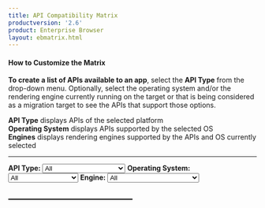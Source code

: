 ```yaml
---
title: API Compatibility Matrix
productversion: '2.6'
product: Enterprise Browser
layout: ebmatrix.html
---
```


#### How to Customize the Matrix
**To create a list of APIs available to an app**, select the **API Type** from the drop-down menu. Optionally, select the operating system and/or the rendering engine currently running on the target or that is being considered as a migration target to see the APIs that support those options. 

**API Type** displays APIs of the selected platform<br>
**Operating System** displays APIs supported by the selected OS<br>
**Engines** displays rendering engines supported by the APIs and OS currently selected 

-----

<div>
	<B>API Type:</B>
	<select id="sel_api_type" onChange="listAPI();">
		<option value="all">All</option>
		<option value="ebapi">Enterprise Browser APIs</option>
		<option value="pb3xapi">PocketBrowser 3.x APIs</option>
		<option value="re2xapi">RhoElements 2.x APIs</option>
	</select>
	<B>Operating System:</B>
	<select id="sel_platform_type" onChange="listAPI();">
		<option value="all">All</option>
		<option value="plat_android">Android</option>
		<option value="plat_wmce">Windows Mobile/CE</option>
	</select>
	<B>Engine:</B>
	<select id="sel_engine_type" onChange="listAPI();">
		<option value="all">All</option>
		<option value="eng_android">Android Stock Webkit</option>
		<option value="eng_ie_wmce">Internet Explorer</option>
		<option value="eng_webkit_wmce">Windows Mobile/CE Webkit</option>
	</select>
	<br><br><table id='tableapilist'></table>
</div>
<style>
		table, th, td {
			border: 1px solid black;
		    border-collapse: collapse;
		}
		th {
		    height: 70px;
		    background-color: #eeeeee;
		    color: black;
		    text-align: center;
		}
		td {
			height: 60px;
			text-align: center;
		}
		table{
			width: 50%
		}
		tr:hover {
			background-color: #eeeeee
		}
</style>
<script type="text/javascript">
		var matrix=[
			{	"apitype":"EnterpriseBrowser API",	"apiname":"<a target='_blank' href='../../api/re2x/apd'>APD	</a>","platform_wmce":"WM/CE",	"platform_android":"Android",	"engine_ie_wmce":"",	"engine_webkit_wmce":"WM/CE Webkit",	"engine_android":"Android Stock Webkit"	},
			{	"apitype":"EnterpriseBrowser API",	"apiname":"<a target='_blank' href='../../api/Application'>Application	</a>","platform_wmce":"WM/CE",	"platform_android":"Android",	"engine_ie_wmce":"",	"engine_webkit_wmce":"WM/CE Webkit",	"engine_android":"Android Stock Webkit"	},
			{	"apitype":"EnterpriseBrowser API",	"apiname":"<a target='_blank' href='../../api/audiocapture'>AudioCapture	</a>","platform_wmce":"WM/CE",	"platform_android":"Android",	"engine_ie_wmce":"",	"engine_webkit_wmce":"WM/CE Webkit",	"engine_android":"Android Stock Webkit"	},
			{	"apitype":"EnterpriseBrowser API",	"apiname":"<a target='_blank' href='../../api/barcode'>Barcode	</a>","platform_wmce":"WM/CE",	"platform_android":"Android",	"engine_ie_wmce":"",	"engine_webkit_wmce":"WM/CE Webkit",	"engine_android":"Android Stock Webkit"	},
			{	"apitype":"EnterpriseBrowser API",	"apiname":"<a target='_blank' href='../../api/battery'>Battery	</a>","platform_wmce":"WM/CE",	"platform_android":"Android",	"engine_ie_wmce":"",	"engine_webkit_wmce":"WM/CE Webkit",	"engine_android":"Android Stock Webkit"	},
			{	"apitype":"EnterpriseBrowser API",	"apiname":"<a target='_blank' href='../../api/camera'>Camera	</a>","platform_wmce":"WM/CE",	"platform_android":"Android",	"engine_ie_wmce":"",	"engine_webkit_wmce":"WM/CE Webkit",	"engine_android":"Android Stock Webkit"	},
			{	"apitype":"EnterpriseBrowser API",	"apiname":"<a target='_blank' href='../../api/cardreader'>CardReader	</a>","platform_wmce":"WM/CE",	"platform_android":"Android",	"engine_ie_wmce":"",	"engine_webkit_wmce":"WM/CE Webkit",	"engine_android":"Android Stock Webkit"	},
			{	"apitype":"EnterpriseBrowser API",	"apiname":"<a target='_blank' href='../../api/Database'>Database	</a>","platform_wmce":"WM/CE",	"platform_android":"Android",	"engine_ie_wmce":"",	"engine_webkit_wmce":"WM/CE Webkit",	"engine_android":"Android Stock Webkit"	},
			{	"apitype":"EnterpriseBrowser API",	"apiname":"<a target='_blank' href='../../api/device'>Device	</a>","platform_wmce":"WM/CE",	"platform_android":"Android",	"engine_ie_wmce":"",	"engine_webkit_wmce":"WM/CE Webkit",	"engine_android":"Android Stock Webkit"	},
			{	"apitype":"EnterpriseBrowser API",	"apiname":"<a target='_blank' href='../../api/Ekb'>EnterpriseKeyboard	</a>","platform_wmce":"",	"platform_android":"Android",	"engine_ie_wmce":"",	"engine_webkit_wmce":"",	"engine_android":"Android Stock Webkit"	},
			{	"apitype":"EnterpriseBrowser API",	"apiname":"<a target='_blank' href='../../api/EzNFC'>EzNFC	</a>","platform_wmce":"",	"platform_android":"Android",	"engine_ie_wmce":"",	"engine_webkit_wmce":"",	"engine_android":"Android Stock Webkit"	},
			{	"apitype":"EnterpriseBrowser API",	"apiname":"<a target='_blank' href='../../api/File'>File	</a>","platform_wmce":"WM/CE",	"platform_android":"Android",	"engine_ie_wmce":"",	"engine_webkit_wmce":"WM/CE Webkit",	"engine_android":"Android Stock Webkit"	},
			{	"apitype":"EnterpriseBrowser API",	"apiname":"<a target='_blank' href='../../api/Intent'>Intent	</a>","platform_wmce":"WM/CE",	"platform_android":"Android",	"engine_ie_wmce":"",	"engine_webkit_wmce":"WM/CE Webkit",	"engine_android":"Android Stock Webkit"	},
			{	"apitype":"EnterpriseBrowser API",	"apiname":"<a target='_blank' href='../../api/keycapture'>KeyCapture	</a>","platform_wmce":"WM/CE",	"platform_android":"Android",	"engine_ie_wmce":"",	"engine_webkit_wmce":"WM/CE Webkit",	"engine_android":"Android Stock Webkit"	},
			{	"apitype":"EnterpriseBrowser API",	"apiname":"<a target='_blank' href='../../api/keystate'>KeyState	</a>","platform_wmce":"WM/CE",	"platform_android":"",	"engine_ie_wmce":"",	"engine_webkit_wmce":"WM/CE Webkit",	"engine_android":""	},
			{	"apitype":"EnterpriseBrowser API",	"apiname":"<a target='_blank' href='../../api/Log'>Log	</a>","platform_wmce":"WM/CE",	"platform_android":"Android",	"engine_ie_wmce":"",	"engine_webkit_wmce":"WM/CE Webkit",	"engine_android":"Android Stock Webkit"	},
			{	"apitype":"EnterpriseBrowser API",	"apiname":"<a target='_blank' href='../../api/mediaplayer'>MediaPlayer	</a>","platform_wmce":"WM/CE",	"platform_android":"Android",	"engine_ie_wmce":"",	"engine_webkit_wmce":"WM/CE Webkit",	"engine_android":"Android Stock Webkit"	},
			{	"apitype":"EnterpriseBrowser API",	"apiname":"<a target='_blank' href='../../api/NativeMenubar'>NativeMenubar	</a>","platform_wmce":"WM/CE",	"platform_android":"",	"engine_ie_wmce":"",	"engine_webkit_wmce":"WM/CE Webkit",	"engine_android":""	},
			{	"apitype":"EnterpriseBrowser API",	"apiname":"<a target='_blank' href='../../api/NativeTabbar'>NativeTabbar	</a>","platform_wmce":"WM/CE",	"platform_android":"Android",	"engine_ie_wmce":"",	"engine_webkit_wmce":"WM/CE Webkit",	"engine_android":"Android Stock Webkit"	},
			{	"apitype":"EnterpriseBrowser API",	"apiname":"<a target='_blank' href='../../api/NativeToolbar'>NativeToolbar	</a>","platform_wmce":"WM/CE",	"platform_android":"Android",	"engine_ie_wmce":"",	"engine_webkit_wmce":"WM/CE Webkit",	"engine_android":"Android Stock Webkit"	},
			{	"apitype":"EnterpriseBrowser API",	"apiname":"<a target='_blank' href='../../api/Network'>Network	</a>","platform_wmce":"WM/CE",	"platform_android":"Android",	"engine_ie_wmce":"",	"engine_webkit_wmce":"WM/CE Webkit",	"engine_android":"Android Stock Webkit"	},
			{	"apitype":"EnterpriseBrowser API",	"apiname":"<a target='_blank' href='../../api/Notification'>Notification	</a>","platform_wmce":"WM/CE",	"platform_android":"Android",	"engine_ie_wmce":"",	"engine_webkit_wmce":"WM/CE Webkit",	"engine_android":"Android Stock Webkit"	},
			{	"apitype":"EnterpriseBrowser API",	"apiname":"<a target='_blank' href='../../api/printing'>Printer	</a>","platform_wmce":"WM/CE",	"platform_android":"Android",	"engine_ie_wmce":"",	"engine_webkit_wmce":"WM/CE Webkit",	"engine_android":"Android Stock Webkit"	},
			{	"apitype":"EnterpriseBrowser API",	"apiname":"<a target='_blank' href='../../api/printingzebra'>PrinterZebra	</a>","platform_wmce":"WM/CE",	"platform_android":"Android",	"engine_ie_wmce":"",	"engine_webkit_wmce":"WM/CE Webkit",	"engine_android":"Android Stock Webkit"	},
			{	"apitype":"EnterpriseBrowser API",	"apiname":"<a target='_blank' href='../../api/remotenotification'>RemoteNotification	</a>","platform_wmce":"",	"platform_android":"Android",	"engine_ie_wmce":"",	"engine_webkit_wmce":"",	"engine_android":"Android Stock Webkit"	},
			{	"apitype":"EnterpriseBrowser API",	"apiname":"<a target='_blank' href='../../api/screenorientation'>ScreenOrientation	</a>","platform_wmce":"WM/CE",	"platform_android":"Android",	"engine_ie_wmce":"",	"engine_webkit_wmce":"WM/CE Webkit",	"engine_android":"Android Stock Webkit"	},
			{	"apitype":"EnterpriseBrowser API",	"apiname":"<a target='_blank' href='../../api/sensor'>Sensor	</a>","platform_wmce":"WM/CE",	"platform_android":"Android",	"engine_ie_wmce":"",	"engine_webkit_wmce":"WM/CE Webkit",	"engine_android":"Android Stock Webkit"	},
			{	"apitype":"EnterpriseBrowser API",	"apiname":"<a target='_blank' href='../../api/settingsButton'>SettingsButton	</a>","platform_wmce":"WM/CE",	"platform_android":"Android",	"engine_ie_wmce":"",	"engine_webkit_wmce":"WM/CE Webkit",	"engine_android":"Android Stock Webkit"	},
			{	"apitype":"EnterpriseBrowser API",	"apiname":"<a target='_blank' href='../../api/signalindicators'>SignalIndicators	</a>","platform_wmce":"WM/CE",	"platform_android":"Android",	"engine_ie_wmce":"",	"engine_webkit_wmce":"WM/CE Webkit",	"engine_android":"Android Stock Webkit"	},
			{	"apitype":"EnterpriseBrowser API",	"apiname":"<a target='_blank' href='../../api/signature'>Signature	</a>","platform_wmce":"WM/CE",	"platform_android":"Android",	"engine_ie_wmce":"",	"engine_webkit_wmce":"WM/CE Webkit",	"engine_android":"Android Stock Webkit"	},
			{	"apitype":"EnterpriseBrowser API",	"apiname":"<a target='_blank' href='../../api/Sip'>SIP	</a>","platform_wmce":"",	"platform_android":"Android",	"engine_ie_wmce":"",	"engine_webkit_wmce":"",	"engine_android":"Android Stock Webkit"	},
			{	"apitype":"EnterpriseBrowser API",	"apiname":"<a target='_blank' href='../../api/smartcradle'>SmartCradle	</a>","platform_wmce":"WM/CE",	"platform_android":"Android",	"engine_ie_wmce":"",	"engine_webkit_wmce":"WM/CE Webkit",	"engine_android":"Android Stock Webkit"	},
			{	"apitype":"EnterpriseBrowser API",	"apiname":"<a target='_blank' href='../../api/system'>System	</a>","platform_wmce":"WM/CE",	"platform_android":"Android",	"engine_ie_wmce":"",	"engine_webkit_wmce":"WM/CE Webkit",	"engine_android":"Android Stock Webkit"	},
			{	"apitype":"EnterpriseBrowser API",	"apiname":"<a target='_blank' href='../../api/Timer'>Timer	</a>","platform_wmce":"WM/CE",	"platform_android":"Android",	"engine_ie_wmce":"",	"engine_webkit_wmce":"WM/CE Webkit",	"engine_android":"Android Stock Webkit"	},
			{	"apitype":"EnterpriseBrowser API",	"apiname":"<a target='_blank' href='../../api/webview'>Webview	</a>","platform_wmce":"WM/CE",	"platform_android":"Android",	"engine_ie_wmce":"",	"engine_webkit_wmce":"WM/CE Webkit",	"engine_android":"Android Stock Webkit"	},
			{	"apitype":"RhoElements 2.X API",	"apiname":"<a target='_blank' href='../../api/re2x/addressbar'>AddressBar	</a>","platform_wmce":"WM/CE",	"platform_android":"Android",	"engine_ie_wmce":"",	"engine_webkit_wmce":"WM/CE Webkit",	"engine_android":"Android Stock Webkit"	},
			{	"apitype":"RhoElements 2.X API",	"apiname":"<a target='_blank' href='../../api/re2x/airbeam'>Airbeam	</a>","platform_wmce":"WM/CE",	"platform_android":"",	"engine_ie_wmce":"",	"engine_webkit_wmce":"WM/CE Webkit",	"engine_android":""	},
			{	"apitype":"RhoElements 2.X API",	"apiname":"<a target='_blank' href='../../api/re2x/alarm'>Alarm	</a>","platform_wmce":"WM/CE",	"platform_android":"Android",	"engine_ie_wmce":"",	"engine_webkit_wmce":"WM/CE Webkit",	"engine_android":"Android Stock Webkit"	},
			{	"apitype":"RhoElements 2.X API",	"apiname":"<a target='_blank' href='../../api/re2x/apd'>APD	</a>","platform_wmce":"WM/CE",	"platform_android":"Android",	"engine_ie_wmce":"",	"engine_webkit_wmce":"WM/CE Webkit",	"engine_android":"Android Stock Webkit"	},
			{	"apitype":"RhoElements 2.X API",	"apiname":"<a target='_blank' href='../../api/re2x/application'>Application	</a>","platform_wmce":"WM/CE",	"platform_android":"Android",	"engine_ie_wmce":"",	"engine_webkit_wmce":"WM/CE Webkit",	"engine_android":"Android Stock Webkit"	},
			{	"apitype":"RhoElements 2.X API",	"apiname":"<a target='_blank' href='../../api/re2x/AudioCapture'>AudioCapture	</a>","platform_wmce":"WM/CE",	"platform_android":"Android",	"engine_ie_wmce":"",	"engine_webkit_wmce":"WM/CE Webkit",	"engine_android":"Android Stock Webkit"	},
			{	"apitype":"RhoElements 2.X API",	"apiname":"<a target='_blank' href='../../api/re2x/backbutton'>BackButton	</a>","platform_wmce":"WM/CE",	"platform_android":"Android",	"engine_ie_wmce":"",	"engine_webkit_wmce":"WM/CE Webkit",	"engine_android":"Android Stock Webkit"	},
			{	"apitype":"RhoElements 2.X API",	"apiname":"<a target='_blank' href='../../api/re2x/backlight'>Backlight	</a>","platform_wmce":"WM/CE",	"platform_android":"Android",	"engine_ie_wmce":"",	"engine_webkit_wmce":"WM/CE Webkit",	"engine_android":"Android Stock Webkit"	},
			{	"apitype":"RhoElements 2.X API",	"apiname":"<a target='_blank' href='../../api/re2x/battery'>Battery	</a>","platform_wmce":"WM/CE",	"platform_android":"Android",	"engine_ie_wmce":"",	"engine_webkit_wmce":"WM/CE Webkit",	"engine_android":"Android Stock Webkit"	},
			{	"apitype":"RhoElements 2.X API",	"apiname":"<a target='_blank' href='../../api/re2x/bottomcommandarea'>BottomCommandArea	</a>","platform_wmce":"WM/CE",	"platform_android":"",	"engine_ie_wmce":"",	"engine_webkit_wmce":"WM/CE Webkit",	"engine_android":""	},
			{	"apitype":"RhoElements 2.X API",	"apiname":"<a target='_blank' href='../../api/re2x/ButtonBar'>ButtonBar	</a>","platform_wmce":"",	"platform_android":"Android",	"engine_ie_wmce":"",	"engine_webkit_wmce":"",	"engine_android":"Android Stock Webkit"	},
			{	"apitype":"RhoElements 2.X API",	"apiname":"<a target='_blank' href='../../api/re2x/cardreader'>CardReader	</a>","platform_wmce":"WM/CE",	"platform_android":"Android",	"engine_ie_wmce":"",	"engine_webkit_wmce":"WM/CE Webkit",	"engine_android":"Android Stock Webkit"	},
			{	"apitype":"RhoElements 2.X API",	"apiname":"<a target='_blank' href='../../api/re2x/comm'>Comm	</a>","platform_wmce":"WM/CE",	"platform_android":"",	"engine_ie_wmce":"",	"engine_webkit_wmce":"WM/CE Webkit",	"engine_android":""	},
			{	"apitype":"RhoElements 2.X API",	"apiname":"<a target='_blank' href='../../api/re2x/toc_decoders'>Decoders	</a>","platform_wmce":"WM/CE",	"platform_android":"Android",	"engine_ie_wmce":"",	"engine_webkit_wmce":"WM/CE Webkit",	"engine_android":"Android Stock Webkit"	},
			{	"apitype":"RhoElements 2.X API",	"apiname":"<a target='_blank' href='../../api/re2x/device'>Device	</a>","platform_wmce":"WM/CE",	"platform_android":"Android",	"engine_ie_wmce":"",	"engine_webkit_wmce":"WM/CE Webkit",	"engine_android":"Android Stock Webkit"	},
			{	"apitype":"RhoElements 2.X API",	"apiname":"<a target='_blank' href='../../api/re2x/EMMLProfile'>EMML Profile	</a>","platform_wmce":"WM/CE",	"platform_android":"Android",	"engine_ie_wmce":"",	"engine_webkit_wmce":"WM/CE Webkit",	"engine_android":"Android Stock Webkit"	},
			{	"apitype":"RhoElements 2.X API",	"apiname":"<a target='_blank' href='../../api/re2x/FileTransfer'>FileTransfer	</a>","platform_wmce":"WM/CE",	"platform_android":"Android",	"engine_ie_wmce":"",	"engine_webkit_wmce":"WM/CE Webkit",	"engine_android":"Android Stock Webkit"	},
			{	"apitype":"RhoElements 2.X API",	"apiname":"<a target='_blank' href='../../api/re2x/forwardbutton'>ForwardButton	</a>","platform_wmce":"WM/CE",	"platform_android":"Android",	"engine_ie_wmce":"",	"engine_webkit_wmce":"WM/CE Webkit",	"engine_android":"Android Stock Webkit"	},
			{	"apitype":"RhoElements 2.X API",	"apiname":"<a target='_blank' href='../../api/re2x/generic'>Generic	</a>","platform_wmce":"WM/CE",	"platform_android":"Android",	"engine_ie_wmce":"",	"engine_webkit_wmce":"WM/CE Webkit",	"engine_android":"Android Stock Webkit"	},
			{	"apitype":"RhoElements 2.X API",	"apiname":"<a target='_blank' href='../../api/re2x/Gesture'>Gesture	</a>","platform_wmce":"WM/CE",	"platform_android":"Android",	"engine_ie_wmce":"",	"engine_webkit_wmce":"WM/CE Webkit",	"engine_android":"Android Stock Webkit"	},
			{	"apitype":"RhoElements 2.X API",	"apiname":"<a target='_blank' href='../../api/re2x/gobutton'>GoButton	</a>","platform_wmce":"WM/CE",	"platform_android":"Android",	"engine_ie_wmce":"",	"engine_webkit_wmce":"WM/CE Webkit",	"engine_android":"Android Stock Webkit"	},
			{	"apitype":"RhoElements 2.X API",	"apiname":"<a target='_blank' href='../../api/re2x/History'>History	</a>","platform_wmce":"WM/CE",	"platform_android":"Android",	"engine_ie_wmce":"",	"engine_webkit_wmce":"WM/CE Webkit",	"engine_android":"Android Stock Webkit"	},
			{	"apitype":"RhoElements 2.X API",	"apiname":"<a target='_blank' href='../../api/re2x/HomeButton'>HomeButton	</a>","platform_wmce":"WM/CE",	"platform_android":"Android",	"engine_ie_wmce":"",	"engine_webkit_wmce":"WM/CE Webkit",	"engine_android":"Android Stock Webkit"	},
			{	"apitype":"RhoElements 2.X API",	"apiname":"<a target='_blank' href='../../api/re2x/hourglass'>Hourglass	</a>","platform_wmce":"WM/CE",	"platform_android":"Android",	"engine_ie_wmce":"",	"engine_webkit_wmce":"WM/CE Webkit",	"engine_android":"Android Stock Webkit"	},
			{	"apitype":"RhoElements 2.X API",	"apiname":"<a target='_blank' href='../../api/re2x/imager'>Imager	</a>","platform_wmce":"WM/CE",	"platform_android":"Android",	"engine_ie_wmce":"",	"engine_webkit_wmce":"WM/CE Webkit",	"engine_android":"Android Stock Webkit"	},
			{	"apitype":"RhoElements 2.X API",	"apiname":"<a target='_blank' href='../../api/re2x/keycapture'>KeyCapture	</a>","platform_wmce":"WM/CE",	"platform_android":"Android",	"engine_ie_wmce":"",	"engine_webkit_wmce":"WM/CE Webkit",	"engine_android":"Android Stock Webkit"	},
			{	"apitype":"RhoElements 2.X API",	"apiname":"<a target='_blank' href='../../api/re2x/Keylight'>KeyLight	</a>","platform_wmce":"WM/CE",	"platform_android":"",	"engine_ie_wmce":"",	"engine_webkit_wmce":"WM/CE Webkit",	"engine_android":""	},
			{	"apitype":"RhoElements 2.X API",	"apiname":"<a target='_blank' href='../../api/re2x/keystate'>KeyState	</a>","platform_wmce":"WM/CE",	"platform_android":"",	"engine_ie_wmce":"",	"engine_webkit_wmce":"WM/CE Webkit",	"engine_android":""	},
			{	"apitype":"RhoElements 2.X API",	"apiname":"<a target='_blank' href='../../api/re2x/mediaPlayer'>MediaPlayer	</a>","platform_wmce":"WM/CE",	"platform_android":"Android",	"engine_ie_wmce":"",	"engine_webkit_wmce":"WM/CE Webkit",	"engine_android":"Android Stock Webkit"	},
			{	"apitype":"RhoElements 2.X API",	"apiname":"<a target='_blank' href='../../api/re2x/memory'>Memory	</a>","platform_wmce":"WM/CE",	"platform_android":"",	"engine_ie_wmce":"",	"engine_webkit_wmce":"WM/CE Webkit",	"engine_android":""	},
			{	"apitype":"RhoElements 2.X API",	"apiname":"<a target='_blank' href='../../api/re2x/minimizebutton'>MinimizeButton	</a>","platform_wmce":"WM/CE",	"platform_android":"Android",	"engine_ie_wmce":"",	"engine_webkit_wmce":"WM/CE Webkit",	"engine_android":"Android Stock Webkit"	},
			{	"apitype":"RhoElements 2.X API",	"apiname":"<a target='_blank' href='../../api/re2x/network'>Network	</a>","platform_wmce":"WM/CE",	"platform_android":"Android",	"engine_ie_wmce":"",	"engine_webkit_wmce":"WM/CE Webkit",	"engine_android":"Android Stock Webkit"	},
			{	"apitype":"RhoElements 2.X API",	"apiname":"<a target='_blank' href='../../api/re2x/notification'>Notification	</a>","platform_wmce":"WM/CE",	"platform_android":"Android",	"engine_ie_wmce":"",	"engine_webkit_wmce":"WM/CE Webkit",	"engine_android":"Android Stock Webkit"	},
			{	"apitype":"RhoElements 2.X API",	"apiname":"<a target='_blank' href='../../api/re2x/odax'>ODAX	</a>","platform_wmce":"WM/CE",	"platform_android":"",	"engine_ie_wmce":"",	"engine_webkit_wmce":"WM/CE Webkit",	"engine_android":""	},
			{	"apitype":"RhoElements 2.X API",	"apiname":"<a target='_blank' href='../../api/re2x/poweron'>PowerOn	</a>","platform_wmce":"WM/CE",	"platform_android":"",	"engine_ie_wmce":"",	"engine_webkit_wmce":"WM/CE Webkit",	"engine_android":""	},
			{	"apitype":"RhoElements 2.X API",	"apiname":"<a target='_blank' href='../../api/re2x/push'>Push	</a>","platform_wmce":"WM/CE",	"platform_android":"Android",	"engine_ie_wmce":"",	"engine_webkit_wmce":"WM/CE Webkit",	"engine_android":"Android Stock Webkit"	},
			{	"apitype":"RhoElements 2.X API",	"apiname":"<a target='_blank' href='../../api/re2x/quitbutton'>Quit Button	</a>","platform_wmce":"WM/CE",	"platform_android":"Android",	"engine_ie_wmce":"",	"engine_webkit_wmce":"WM/CE Webkit",	"engine_android":"Android Stock Webkit"	},
			{	"apitype":"RhoElements 2.X API",	"apiname":"<a target='_blank' href='../../api/re2x/RawSensor'>RawSensor	</a>","platform_wmce":"WM/CE",	"platform_android":"Android",	"engine_ie_wmce":"",	"engine_webkit_wmce":"WM/CE Webkit",	"engine_android":"Android Stock Webkit"	},
			{	"apitype":"RhoElements 2.X API",	"apiname":"<a target='_blank' href='../../api/re2x/reboot'>Reboot	</a>","platform_wmce":"WM/CE",	"platform_android":"",	"engine_ie_wmce":"",	"engine_webkit_wmce":"WM/CE Webkit",	"engine_android":""	},
			{	"apitype":"RhoElements 2.X API",	"apiname":"<a target='_blank' href='../../api/re2x/registry'>Registry	</a>","platform_wmce":"WM/CE",	"platform_android":"",	"engine_ie_wmce":"",	"engine_webkit_wmce":"WM/CE Webkit",	"engine_android":""	},
			{	"apitype":"RhoElements 2.X API",	"apiname":"<a target='_blank' href='../../api/re2x/reloadbutton'>Reload Button	</a>","platform_wmce":"WM/CE",	"platform_android":"Android",	"engine_ie_wmce":"",	"engine_webkit_wmce":"WM/CE Webkit",	"engine_android":"Android Stock Webkit"	},
			{	"apitype":"RhoElements 2.X API",	"apiname":"<a target='_blank' href='../../api/re2x/rfid'>RFID	</a>","platform_wmce":"WM/CE",	"platform_android":"",	"engine_ie_wmce":"",	"engine_webkit_wmce":"WM/CE Webkit",	"engine_android":""	},
			{	"apitype":"RhoElements 2.X API",	"apiname":"<a target='_blank' href='../../api/re2x/RSM'>RSM	</a>","platform_wmce":"WM/CE",	"platform_android":"",	"engine_ie_wmce":"",	"engine_webkit_wmce":"WM/CE Webkit",	"engine_android":""	},
			{	"apitype":"RhoElements 2.X API",	"apiname":"<a target='_blank' href='../../api/re2x/scanner'>Scanner	</a>","platform_wmce":"WM/CE",	"platform_android":"Android",	"engine_ie_wmce":"",	"engine_webkit_wmce":"WM/CE Webkit",	"engine_android":"Android Stock Webkit"	},
			{	"apitype":"RhoElements 2.X API",	"apiname":"<a target='_blank' href='../../api/re2x/screenorientation'>ScreenOrientation	</a>","platform_wmce":"WM/CE",	"platform_android":"Android",	"engine_ie_wmce":"",	"engine_webkit_wmce":"WM/CE Webkit",	"engine_android":"Android Stock Webkit"	},
			{	"apitype":"RhoElements 2.X API",	"apiname":"<a target='_blank' href='../../api/re2x/signal'>Signal	</a>","platform_wmce":"WM/CE",	"platform_android":"Android",	"engine_ie_wmce":"",	"engine_webkit_wmce":"WM/CE Webkit",	"engine_android":"Android Stock Webkit"	},
			{	"apitype":"RhoElements 2.X API",	"apiname":"<a target='_blank' href='../../api/re2x/SignatureCapture'>SignatureCapture	</a>","platform_wmce":"WM/CE",	"platform_android":"Android",	"engine_ie_wmce":"",	"engine_webkit_wmce":"WM/CE Webkit",	"engine_android":"Android Stock Webkit"	},
			{	"apitype":"RhoElements 2.X API",	"apiname":"<a target='_blank' href='../../api/re2x/sip'>SIP	</a>","platform_wmce":"WM/CE",	"platform_android":"",	"engine_ie_wmce":"",	"engine_webkit_wmce":"WM/CE Webkit",	"engine_android":""	},
			{	"apitype":"RhoElements 2.X API",	"apiname":"<a target='_blank' href='../../api/re2x/sipbutton'>SIPButton	</a>","platform_wmce":"WM/CE",	"platform_android":"Android",	"engine_ie_wmce":"",	"engine_webkit_wmce":"WM/CE Webkit",	"engine_android":"Android Stock Webkit"	},
			{	"apitype":"RhoElements 2.X API",	"apiname":"<a target='_blank' href='../../api/re2x/stopbutton'>StopButton	</a>","platform_wmce":"WM/CE",	"platform_android":"Android",	"engine_ie_wmce":"",	"engine_webkit_wmce":"WM/CE Webkit",	"engine_android":"Android Stock Webkit"	},
			{	"apitype":"RhoElements 2.X API",	"apiname":"<a target='_blank' href='../../api/re2x/stylus'>Stylus	</a>","platform_wmce":"WM/CE",	"platform_android":"Android",	"engine_ie_wmce":"",	"engine_webkit_wmce":"WM/CE Webkit",	"engine_android":"Android Stock Webkit"	},
			{	"apitype":"RhoElements 2.X API",	"apiname":"<a target='_blank' href='../../api/re2x/systemTime'>SystemTime	</a>","platform_wmce":"WM/CE",	"platform_android":"",	"engine_ie_wmce":"",	"engine_webkit_wmce":"WM/CE Webkit",	"engine_android":""	},
			{	"apitype":"RhoElements 2.X API",	"apiname":"<a target='_blank' href='../../api/re2x/timer'>Timer	</a>","platform_wmce":"WM/CE",	"platform_android":"Android",	"engine_ie_wmce":"",	"engine_webkit_wmce":"WM/CE Webkit",	"engine_android":"Android Stock Webkit"	},
			{	"apitype":"RhoElements 2.X API",	"apiname":"<a target='_blank' href='../../api/re2x/topcommandarea'>TopCommandArea	</a>","platform_wmce":"WM/CE",	"platform_android":"",	"engine_ie_wmce":"",	"engine_webkit_wmce":"WM/CE Webkit",	"engine_android":""	},
			{	"apitype":"RhoElements 2.X API",	"apiname":"<a target='_blank' href='../../api/re2x/VideoCapture'>VideoCapture	</a>","platform_wmce":"WM/CE",	"platform_android":"Android",	"engine_ie_wmce":"",	"engine_webkit_wmce":"WM/CE Webkit",	"engine_android":"Android Stock Webkit"	},
			{	"apitype":"RhoElements 2.X API",	"apiname":"<a target='_blank' href='../../api/re2x/volume'>Volume	</a>","platform_wmce":"WM/CE",	"platform_android":"Android",	"engine_ie_wmce":"",	"engine_webkit_wmce":"WM/CE Webkit",	"engine_android":"Android Stock Webkit"	},
			{	"apitype":"RhoElements 2.X API",	"apiname":"<a target='_blank' href='../../api/re2x/wake'>Wake	</a>","platform_wmce":"",	"platform_android":"Android",	"engine_ie_wmce":"",	"engine_webkit_wmce":"",	"engine_android":"Android Stock Webkit"	},
			{	"apitype":"RhoElements 2.X API",	"apiname":"<a target='_blank' href='../../api/re2x/zoom'>Zoom	</a>","platform_wmce":"WM/CE",	"platform_android":"Android",	"engine_ie_wmce":"",	"engine_webkit_wmce":"WM/CE Webkit",	"engine_android":"Android Stock Webkit"	},
			{	"apitype":"RhoElements 2.X API",	"apiname":"<a target='_blank' href='../../api/re2x/zoomTextButton'>ZoomTextButton	</a>","platform_wmce":"WM/CE",	"platform_android":"Android",	"engine_ie_wmce":"",	"engine_webkit_wmce":"WM/CE Webkit",	"engine_android":"Android Stock Webkit"	},
			{	"apitype":"PocketBrowser 3.X API",	"apiname":"<a target='_blank' href='../../api/pb3x/addressbar'>AddressBar	</a>","platform_wmce":"WM/CE",	"platform_android":"Android",	"engine_ie_wmce":"Internet Explorer",	"engine_webkit_wmce":"WM/CE Webkit",	"engine_android":"Android Stock Webkit"	},
			{	"apitype":"PocketBrowser 3.X API",	"apiname":"<a target='_blank' href='../../api/pb3x/toc_airbeam'>Airbeam Smart	</a>","platform_wmce":"WM/CE",	"platform_android":"",	"engine_ie_wmce":"Internet Explorer",	"engine_webkit_wmce":"WM/CE Webkit",	"engine_android":""	},
			{	"apitype":"PocketBrowser 3.X API",	"apiname":"<a target='_blank' href='../../api/pb3x/alarm'>Alarm	</a>","platform_wmce":"WM/CE",	"platform_android":"Android",	"engine_ie_wmce":"Internet Explorer",	"engine_webkit_wmce":"WM/CE Webkit",	"engine_android":"Android Stock Webkit"	},
			{	"apitype":"PocketBrowser 3.X API",	"apiname":"<a target='_blank' href='../../api/pb3x/toc_apd'>APD	</a>","platform_wmce":"WM/CE",	"platform_android":"Android",	"engine_ie_wmce":"Internet Explorer",	"engine_webkit_wmce":"WM/CE Webkit",	"engine_android":"Android Stock Webkit"	},
			{	"apitype":"PocketBrowser 3.X API",	"apiname":"<a target='_blank' href='../../api/pb3x/application'>Application	</a>","platform_wmce":"WM/CE",	"platform_android":"Android",	"engine_ie_wmce":"Internet Explorer",	"engine_webkit_wmce":"WM/CE Webkit",	"engine_android":"Android Stock Webkit"	},
			{	"apitype":"PocketBrowser 3.X API",	"apiname":"<a target='_blank' href='../../api/pb3x/backbutton'>BackButton	</a>","platform_wmce":"WM/CE",	"platform_android":"Android",	"engine_ie_wmce":"Internet Explorer",	"engine_webkit_wmce":"WM/CE Webkit",	"engine_android":"Android Stock Webkit"	},
			{	"apitype":"PocketBrowser 3.X API",	"apiname":"<a target='_blank' href='../../api/pb3x/backlight'>Backlight	</a>","platform_wmce":"WM/CE",	"platform_android":"Android",	"engine_ie_wmce":"Internet Explorer",	"engine_webkit_wmce":"WM/CE Webkit",	"engine_android":"Android Stock Webkit"	},
			{	"apitype":"PocketBrowser 3.X API",	"apiname":"<a target='_blank' href='../../api/pb3x/battery'>Battery	</a>","platform_wmce":"WM/CE",	"platform_android":"Android",	"engine_ie_wmce":"Internet Explorer",	"engine_webkit_wmce":"WM/CE Webkit",	"engine_android":"Android Stock Webkit"	},
			{	"apitype":"PocketBrowser 3.X API",	"apiname":"<a target='_blank' href='../../api/pb3x/bottomcommandarea'>BottomCommandArea	</a>","platform_wmce":"WM/CE",	"platform_android":"",	"engine_ie_wmce":"Internet Explorer",	"engine_webkit_wmce":"WM/CE Webkit",	"engine_android":""	},
			{	"apitype":"PocketBrowser 3.X API",	"apiname":"<a target='_blank' href='../../api/pb3x/cardreader'>CardReader	</a>","platform_wmce":"WM/CE",	"platform_android":"Android",	"engine_ie_wmce":"Internet Explorer",	"engine_webkit_wmce":"WM/CE Webkit",	"engine_android":"Android Stock Webkit"	},
			{	"apitype":"PocketBrowser 3.X API",	"apiname":"<a target='_blank' href='../../api/pb3x/comm'>Comm	</a>","platform_wmce":"WM/CE",	"platform_android":"",	"engine_ie_wmce":"Internet Explorer",	"engine_webkit_wmce":"WM/CE Webkit",	"engine_android":""	},
			{	"apitype":"PocketBrowser 3.X API",	"apiname":"<a target='_blank' href='../../api/pb3x/decoders'>Decoders	</a>","platform_wmce":"WM/CE",	"platform_android":"Android",	"engine_ie_wmce":"Internet Explorer",	"engine_webkit_wmce":"WM/CE Webkit",	"engine_android":"Android Stock Webkit"	},
			{	"apitype":"PocketBrowser 3.X API",	"apiname":"<a target='_blank' href='../../api/pb3x/device'>Device	</a>","platform_wmce":"WM/CE",	"platform_android":"",	"engine_ie_wmce":"Internet Explorer",	"engine_webkit_wmce":"WM/CE Webkit",	"engine_android":""	},
			{	"apitype":"PocketBrowser 3.X API",	"apiname":"<a target='_blank' href='../../api/pb3x/emmlprofile'>EMMLProfile	</a>","platform_wmce":"WM/CE",	"platform_android":"Android",	"engine_ie_wmce":"Internet Explorer",	"engine_webkit_wmce":"WM/CE Webkit",	"engine_android":"Android Stock Webkit"	},
			{	"apitype":"PocketBrowser 3.X API",	"apiname":"<a target='_blank' href='../../api/pb3x/filetransfer'>FileTransfer	</a>","platform_wmce":"WM/CE",	"platform_android":"Android",	"engine_ie_wmce":"Internet Explorer",	"engine_webkit_wmce":"WM/CE Webkit",	"engine_android":"Android Stock Webkit"	},
			{	"apitype":"PocketBrowser 3.X API",	"apiname":"<a target='_blank' href='../../api/pb3x/forwardbutton'>ForwardButton	</a>","platform_wmce":"WM/CE",	"platform_android":"Android",	"engine_ie_wmce":"Internet Explorer",	"engine_webkit_wmce":"WM/CE Webkit",	"engine_android":"Android Stock Webkit"	},
			{	"apitype":"PocketBrowser 3.X API",	"apiname":"<a target='_blank' href='../../api/pb3x/toc_generic'>Generic	</a>","platform_wmce":"WM/CE",	"platform_android":"Android",	"engine_ie_wmce":"Internet Explorer",	"engine_webkit_wmce":"WM/CE Webkit",	"engine_android":"Android Stock Webkit"	},
			{	"apitype":"PocketBrowser 3.X API",	"apiname":"<a target='_blank' href='../../api/pb3x/gesture'>Gesture	</a>","platform_wmce":"WM/CE",	"platform_android":"Android",	"engine_ie_wmce":"Internet Explorer",	"engine_webkit_wmce":"WM/CE Webkit",	"engine_android":"Android Stock Webkit"	},
			{	"apitype":"PocketBrowser 3.X API",	"apiname":"<a target='_blank' href='../../api/pb3x/gobutton'>GoButton	</a>","platform_wmce":"WM/CE",	"platform_android":"Android",	"engine_ie_wmce":"Internet Explorer",	"engine_webkit_wmce":"WM/CE Webkit",	"engine_android":"Android Stock Webkit"	},
			{	"apitype":"PocketBrowser 3.X API",	"apiname":"<a target='_blank' href='../../api/pb3x/historyback'>HistoryBack	</a>","platform_wmce":"WM/CE",	"platform_android":"Android",	"engine_ie_wmce":"Internet Explorer",	"engine_webkit_wmce":"WM/CE Webkit",	"engine_android":"Android Stock Webkit"	},
			{	"apitype":"PocketBrowser 3.X API",	"apiname":"<a target='_blank' href='../../api/pb3x/homebutton'>HomeButton	</a>","platform_wmce":"WM/CE",	"platform_android":"Android",	"engine_ie_wmce":"Internet Explorer",	"engine_webkit_wmce":"WM/CE Webkit",	"engine_android":"Android Stock Webkit"	},
			{	"apitype":"PocketBrowser 3.X API",	"apiname":"<a target='_blank' href='../../api/pb3x/hourglass'>Hourglass	</a>","platform_wmce":"WM/CE",	"platform_android":"Android",	"engine_ie_wmce":"Internet Explorer",	"engine_webkit_wmce":"WM/CE Webkit",	"engine_android":"Android Stock Webkit"	},
			{	"apitype":"PocketBrowser 3.X API",	"apiname":"<a target='_blank' href='../../api/pb3x/imager'>Imager	</a>","platform_wmce":"WM/CE",	"platform_android":"Android",	"engine_ie_wmce":"Internet Explorer",	"engine_webkit_wmce":"WM/CE Webkit",	"engine_android":"Android Stock Webkit"	},
			{	"apitype":"PocketBrowser 3.X API",	"apiname":"<a target='_blank' href='../../api/pb3x/keycapture'>KeyCapture	</a>","platform_wmce":"WM/CE",	"platform_android":"Android",	"engine_ie_wmce":"Internet Explorer",	"engine_webkit_wmce":"WM/CE Webkit",	"engine_android":"Android Stock Webkit"	},
			{	"apitype":"PocketBrowser 3.X API",	"apiname":"<a target='_blank' href='../../api/pb3x/keylight'>KeyLight	</a>","platform_wmce":"WM/CE",	"platform_android":"",	"engine_ie_wmce":"Internet Explorer",	"engine_webkit_wmce":"WM/CE Webkit",	"engine_android":""	},
			{	"apitype":"PocketBrowser 3.X API",	"apiname":"<a target='_blank' href='../../api/pb3x/keystate'>KeyState	</a>","platform_wmce":"WM/CE",	"platform_android":"",	"engine_ie_wmce":"Internet Explorer",	"engine_webkit_wmce":"WM/CE Webkit",	"engine_android":""	},
			{	"apitype":"PocketBrowser 3.X API",	"apiname":"<a target='_blank' href='../../api/pb3x/toc_microflash'>Microflash ActiveX Object	</a>","platform_wmce":"WM/CE",	"platform_android":"",	"engine_ie_wmce":"Internet Explorer",	"engine_webkit_wmce":"WM/CE Webkit",	"engine_android":""	},
			{	"apitype":"PocketBrowser 3.X API",	"apiname":"<a target='_blank' href='../../api/pb3x/minimizebutton'>MinimizeButton	</a>","platform_wmce":"WM/CE",	"platform_android":"Android",	"engine_ie_wmce":"Internet Explorer",	"engine_webkit_wmce":"WM/CE Webkit",	"engine_android":"Android Stock Webkit"	},
			{	"apitype":"PocketBrowser 3.X API",	"apiname":"<a target='_blank' href='../../api/pb3x/notification'>Notification	</a>","platform_wmce":"WM/CE",	"platform_android":"Android",	"engine_ie_wmce":"Internet Explorer",	"engine_webkit_wmce":"WM/CE Webkit",	"engine_android":"Android Stock Webkit"	},
			{	"apitype":"PocketBrowser 3.X API",	"apiname":"<a target='_blank' href='../../api/pb3x/toc_odax'>ODAX	</a>","platform_wmce":"WM/CE",	"platform_android":"",	"engine_ie_wmce":"Internet Explorer",	"engine_webkit_wmce":"WM/CE Webkit",	"engine_android":""	},
			{	"apitype":"PocketBrowser 3.X API",	"apiname":"<a target='_blank' href='../../api/pb3x/poweron'>PowerOn	</a>","platform_wmce":"WM/CE",	"platform_android":"",	"engine_ie_wmce":"Internet Explorer",	"engine_webkit_wmce":"WM/CE Webkit",	"engine_android":""	},
			{	"apitype":"PocketBrowser 3.X API",	"apiname":"<a target='_blank' href='../../api/pb3x/push'>Push	</a>","platform_wmce":"WM/CE",	"platform_android":"Android",	"engine_ie_wmce":"Internet Explorer",	"engine_webkit_wmce":"WM/CE Webkit",	"engine_android":"Android Stock Webkit"	},
			{	"apitype":"PocketBrowser 3.X API",	"apiname":"<a target='_blank' href='../../api/pb3x/quitbutton'>QuitButton	</a>","platform_wmce":"WM/CE",	"platform_android":"Android",	"engine_ie_wmce":"Internet Explorer",	"engine_webkit_wmce":"WM/CE Webkit",	"engine_android":"Android Stock Webkit"	},
			{	"apitype":"PocketBrowser 3.X API",	"apiname":"<a target='_blank' href='../../api/pb3x/reboot'>Reboot	</a>","platform_wmce":"WM/CE",	"platform_android":"",	"engine_ie_wmce":"Internet Explorer",	"engine_webkit_wmce":"WM/CE Webkit",	"engine_android":""	},
			{	"apitype":"PocketBrowser 3.X API",	"apiname":"<a target='_blank' href='../../api/pb3x/registry'>Registry	</a>","platform_wmce":"WM/CE",	"platform_android":"",	"engine_ie_wmce":"Internet Explorer",	"engine_webkit_wmce":"WM/CE Webkit",	"engine_android":""	},
			{	"apitype":"PocketBrowser 3.X API",	"apiname":"<a target='_blank' href='../../api/pb3x/reloadbutton'>ReloadButton	</a>","platform_wmce":"WM/CE",	"platform_android":"Android",	"engine_ie_wmce":"Internet Explorer",	"engine_webkit_wmce":"WM/CE Webkit",	"engine_android":"Android Stock Webkit"	},
			{	"apitype":"PocketBrowser 3.X API",	"apiname":"<a target='_blank' href='../../api/pb3x/rsm'>RSM	</a>","platform_wmce":"WM/CE",	"platform_android":"",	"engine_ie_wmce":"Internet Explorer",	"engine_webkit_wmce":"WM/CE Webkit",	"engine_android":""	},
			{	"apitype":"PocketBrowser 3.X API",	"apiname":"<a target='_blank' href='../../api/pb3x/scanner'>Scanner	</a>","platform_wmce":"WM/CE",	"platform_android":"Android",	"engine_ie_wmce":"Internet Explorer",	"engine_webkit_wmce":"WM/CE Webkit",	"engine_android":"Android Stock Webkit"	},
			{	"apitype":"PocketBrowser 3.X API",	"apiname":"<a target='_blank' href='../../api/pb3x/screenorientation'>ScreenOrientation	</a>","platform_wmce":"WM/CE",	"platform_android":"Android",	"engine_ie_wmce":"Internet Explorer",	"engine_webkit_wmce":"WM/CE Webkit",	"engine_android":"Android Stock Webkit"	},
			{	"apitype":"PocketBrowser 3.X API",	"apiname":"<a target='_blank' href='../../api/pb3x/signal'>Signal	</a>","platform_wmce":"WM/CE",	"platform_android":"Android",	"engine_ie_wmce":"Internet Explorer",	"engine_webkit_wmce":"WM/CE Webkit",	"engine_android":"Android Stock Webkit"	},
			{	"apitype":"PocketBrowser 3.X API",	"apiname":"<a target='_blank' href='../../api/pb3x/signaturecapture'>SignatureCapture	</a>","platform_wmce":"WM/CE",	"platform_android":"Android",	"engine_ie_wmce":"Internet Explorer",	"engine_webkit_wmce":"WM/CE Webkit",	"engine_android":"Android Stock Webkit"	},
			{	"apitype":"PocketBrowser 3.X API",	"apiname":"<a target='_blank' href='../../api/pb3x/sip'>SIP	</a>","platform_wmce":"WM/CE",	"platform_android":"",	"engine_ie_wmce":"Internet Explorer",	"engine_webkit_wmce":"WM/CE Webkit",	"engine_android":""	},
			{	"apitype":"PocketBrowser 3.X API",	"apiname":"<a target='_blank' href='../../api/pb3x/sipbutton'>SIPButton	</a>","platform_wmce":"WM/CE",	"platform_android":"Android",	"engine_ie_wmce":"Internet Explorer",	"engine_webkit_wmce":"WM/CE Webkit",	"engine_android":"Android Stock Webkit"	},
			{	"apitype":"PocketBrowser 3.X API",	"apiname":"<a target='_blank' href='../../api/pb3x/sntp'>SNTP	</a>","platform_wmce":"WM/CE",	"platform_android":"",	"engine_ie_wmce":"Internet Explorer",	"engine_webkit_wmce":"WM/CE Webkit",	"engine_android":""	},
			{	"apitype":"PocketBrowser 3.X API",	"apiname":"<a target='_blank' href='../../api/pb3x/stopbutton'>StopButton	</a>","platform_wmce":"WM/CE",	"platform_android":"Android",	"engine_ie_wmce":"Internet Explorer",	"engine_webkit_wmce":"WM/CE Webkit",	"engine_android":"Android Stock Webkit"	},
			{	"apitype":"PocketBrowser 3.X API",	"apiname":"<a target='_blank' href='../../api/pb3x/stylus'>Stylus	</a>","platform_wmce":"WM/CE",	"platform_android":"Android",	"engine_ie_wmce":"Internet Explorer",	"engine_webkit_wmce":"WM/CE Webkit",	"engine_android":"Android Stock Webkit"	},
			{	"apitype":"PocketBrowser 3.X API",	"apiname":"<a target='_blank' href='../../api/pb3x/textsize'>TextSize	</a>","platform_wmce":"WM/CE",	"platform_android":"Android",	"engine_ie_wmce":"Internet Explorer",	"engine_webkit_wmce":"WM/CE Webkit",	"engine_android":"Android Stock Webkit"	},
			{	"apitype":"PocketBrowser 3.X API",	"apiname":"<a target='_blank' href='../../api/pb3x/timer'>Timer	</a>","platform_wmce":"WM/CE",	"platform_android":"Android",	"engine_ie_wmce":"Internet Explorer",	"engine_webkit_wmce":"WM/CE Webkit",	"engine_android":"Android Stock Webkit"	},
			{	"apitype":"PocketBrowser 3.X API",	"apiname":"<a target='_blank' href='../../api/pb3x/topcommandarea'>TopCommandArea	</a>","platform_wmce":"WM/CE",	"platform_android":"",	"engine_ie_wmce":"Internet Explorer",	"engine_webkit_wmce":"WM/CE Webkit",	"engine_android":""	},
			{	"apitype":"PocketBrowser 3.X API",	"apiname":"<a target='_blank' href='../../api/pb3x/volume'>Volume	</a>","platform_wmce":"WM/CE",	"platform_android":"Android",	"engine_ie_wmce":"Internet Explorer",	"engine_webkit_wmce":"WM/CE Webkit",	"engine_android":"Android Stock Webkit"	},
			{	"apitype":"PocketBrowser 3.X API",	"apiname":"<a target='_blank' href='../../api/pb3x/zoomtextbutton'>ZoomTextButton	</a>","platform_wmce":"WM/CE",	"platform_android":"Android",	"engine_ie_wmce":"Internet Explorer",	"engine_webkit_wmce":"WM/CE Webkit",	"engine_android":"Android Stock Webkit"	}
		];
		var select_apitype="all";
		var select_platform_type="all";
		var select_engine_type="all";

	    function getPlatformData(index){
	    	var returnData = "";
	    	var is_platform_wmce = false;
	    	if(matrix[index].platform_wmce != ""){
	    		returnData = matrix[index].platform_wmce;
	    		is_platform_wmce = true;
	    	}
	    		
	    	if(matrix[index].platform_android != ""){
	    		if(is_platform_wmce == true)
	    			returnData += "<br>" + matrix[index].platform_android;
	    		else
	    			returnData += matrix[index].platform_android;
	    	}
	    	return returnData;	    		
	    }

	    function getEngineData(index){
	    	var returnData = "";
	    	var is_engine_ie_wmce = false;
	    	var is_engine_webkit_wmce = false;

	    	if(matrix[index].engine_ie_wmce != ""){
	    		returnData = matrix[index].engine_ie_wmce;
	    		is_engine_ie_wmce = true;
	    	}
	    		
	    	if(matrix[index].engine_webkit_wmce != ""){
	    		if(is_engine_ie_wmce == true)
	    			returnData += "<br>" + matrix[index].engine_webkit_wmce;
	    		else
	    			returnData += matrix[index].engine_webkit_wmce;
	    		is_engine_webkit_wmce = true;
	    	}

	    	if(matrix[index].engine_android != ""){
	    		if((is_engine_ie_wmce == true) || (is_engine_webkit_wmce == true))
	    			returnData += "<br>" + matrix[index].engine_android;
	    		else
	    			returnData += matrix[index].engine_android;
	    	}

	    	return returnData;
	    }

	    function getAPIType(argument){
	    	if(argument == "all")
	    		return "all";
	    	else if(argument == "ebapi")
	    		return "EnterpriseBrowser API";
	    	else if(argument == "re2xapi")
	    		return "RhoElements 2.X API";
	    	else if(argument == "pb3xapi")
	    		return "PocketBrowser 3.X API";
	    }

	    function getPlatformType(argument){
	    	if(argument == "all")
	    		return "all";
	    	else if(argument == "plat_wmce")
	    		return "WM/CE";
	    	else if(argument == "plat_android")
	    		return "Android";
	    }

	    function getEngineType(argument){
	    	if(argument == "all")
	    		return "all";
	    	else if(argument == "eng_ie_wmce")
	    		return "Internet Explorer";
	    	else if(argument == "eng_webkit_wmce")
	    		return "WM/CE Webkit";
	    	else if(argument == "eng_android")
	    		return "Android Stock Webkit";
	    }

	    function listAPI(){
	    	var opt_api_type_value = document.getElementById('sel_api_type').value;
	    	var opt_platform_type_value = document.getElementById('sel_platform_type').value;
	    	var opt_engine_type_value = document.getElementById('sel_engine_type').value;

	    	select_apitype = getAPIType(opt_api_type_value);
			select_platform_type = getPlatformType(opt_platform_type_value);
			select_engine_type = getEngineType(opt_engine_type_value);

			if( (select_apitype=="all") && (select_platform_type=="all") && (select_engine_type=="all") ){
	    		var tableData = document.getElementById('tableapilist');
	    		tableData.innerHTML = "<tr><th>API Type</th><th>API Name</th><th>Operating System(s)</th><th>Supported Web Views</th></tr>";
	    		for(var index = 0 ; index < matrix.length ; index++){
	    			var platformData = getPlatformData(index);
	    			var engineData = getEngineData(index);
	    			tableData.innerHTML += "<tr><td>" + matrix[index].apitype + "</td><td>" + matrix[index].apiname + "</td><td>" + platformData + "</td><td>" + engineData + "</td></tr>";
	    		}
	    	}
	    	else
	    	{	    	
		    	var tableData = document.getElementById('tableapilist');
	    		tableData.innerHTML = "<tr><th>API Type</th><th>API Name</th><th>Operating System(s)</th><th>Supported Web Views</th></tr>";

	    		for(var index = 0 ; index < matrix.length ; index++){
	    			var check_apitype = (((select_apitype == matrix[index].apitype) || (select_apitype=="all")) ? true : false);
	    			var check_platform_type = (((((select_platform_type == matrix[index].platform_wmce) || (select_platform_type == matrix[index].platform_android)) ? true : false ) || (select_platform_type=="all") ) ? true : false);
	    			var check_engine_type = (((select_engine_type == matrix[index].engine_ie_wmce) || (select_engine_type == matrix[index].engine_webkit_wmce) || (select_engine_type == matrix[index].engine_android) || (select_engine_type=="all")) ? true : false);
	    			
	    			if((check_apitype==true) && (check_platform_type==true) && (check_engine_type==true)){
		    			var platformData = getPlatformData(index);
		    			var engineData = getEngineData(index);
		    			tableData.innerHTML += "<tr><td>" + matrix[index].apitype + "</td><td>" + matrix[index].apiname + "</td><td>" + platformData + "</td><td>" + engineData + "</td></tr>";
		    		}
	    		}
	    	}

	    }

	    function listAllAPI()
	    {
	    	if( (select_apitype=="all") && (select_platform_type=="all") && (select_engine_type=="all") ){
	    		var tableData = document.getElementById('tableapilist');
	    		tableData.innerHTML = "<tr><th>API Type</th><th>API Name</th><th>Operating System(s)</th><th>Supported Web Views</th></tr>";
	    		for(var index = 0 ; index < matrix.length ; index++){
	    			var platformData = getPlatformData(index);
	    			var engineData = getEngineData(index);
	    			tableData.innerHTML += "<tr><td>" + matrix[index].apitype + "</td><td>" + matrix[index].apiname + "</td><td>" + platformData + "</td><td>" + engineData + "</td></tr>";
	    		}
	    	}
	    }
        window.onload = function(){listAllAPI();};
</script>
